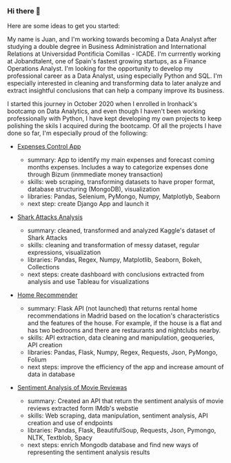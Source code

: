 ### Hi there 👋 



Here are some ideas to get you started:

My name is Juan, and I'm working towards becoming a Data Analyst after studying a double degree in Business Administration and International Relations at Universidad Pontificia Comillas - ICADE. I'm currrently working at Jobandtalent, one of Spain's fastest growing startups, as a Finance Operations Analyst. I'm looking for the opportunity to develop my professional career as a Data Analyst, using especially Python and SQL. I'm especially interested in cleaning and transforming data to later analyze and extract insightful conclusions that can help a company improve its business. 

I started this journey in October 2020 when I enrolled in Ironhack's bootcamp on Data Analytics, and even though I haven't been working professionally with Python, I have kept developing my own projects to keep polishing the skils I acquired during the bootcamp. Of all the projects I have done so far, I'm especially proud of the following: 

 - [Expenses Control App](https://github.com/jperezllorente/expenses_control) 
    - summary: App to identify my main expenses and forecast coming months expenses. Includes a way to categorize expenses done through Bizum (inmmediate money transaction)
    - skills: web scraping, transforming datasets to have proper format, database structuring (MongoDB), visualization
    - libraries: Pandas, Selenium, PyMongo, Numpy, Matplotlyb, Seaborn
    - next step: create Django App and launch it
    

 - [Shark Attacks Analysis](https://github.com/jperezllorente/shark_attacks)
    - summary: cleaned, transformed and analyzed Kaggle's dataset of Shark Attacks
    - skills: cleaning and transformation of messy dataset, regular expressions, visualization
    - libraries: Pandas, Regex, Numpy, Matplotlib, Seaborn, Bokeh, Collections
    - next steps: create dashboard with conclusions extracted from analysis and use Tableau for visualizations

- [Home Recommender](https://github.com/jperezllorente/home_recommender)
    - summary: Flask API (not launched) that returns rental home recommendations in Madrid based on the location's characteristics and the features of the house. For example, if the house is a flat and has two bedrooms and there are restaurants and nightclubs nearby.
    - skills: API extraction, data cleaning and manipulation, geoqueries, API creation
    - libraries: Pandas, Flask, Numpy, Regex, Requests, Json, PyMongo, Folium
    - next steps: improve the efficiency of the app and increase amount of data in database

 - [Sentiment Analysis of Movie Reviewas](https://github.com/jperezllorente/api-sentiment-project)
    - summary: Created an API that return the sentiment analysis of movie reviews extracted form IMdb's webstie
    - skills: Web scraping, data manipulation, sentiment analysis, API creation and use of endpoints
    - libraries: Pandas, Flask, BeautifulSoup, Requests, Json, Pymongo, NLTK, Textblob, Spacy
    - next steps: enrich Mongodb database and find new ways of representing the sentiment analysis results
    
